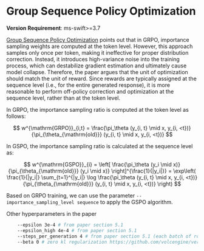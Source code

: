 # Group Sequence Policy Optimization

**Version Requirement**: ms-swift>=3.7

[Group Sequence Policy Optimization](https://www.arxiv.org/abs/2507.18071) points out that in GRPO, importance sampling weights are computed at the token level. However, this approach samples only once per token, making it ineffective for proper distribution correction. Instead, it introduces high-variance noise into the training process, which can destabilize gradient estimation and ultimately cause model collapse. Therefore, the paper argues that the unit of optimization should match the unit of reward. Since rewards are typically assigned at the sequence level (i.e., for the entire generated response), it is more reasonable to perform off-policy correction and optimization at the sequence level, rather than at the token level.

In GRPO, the importance sampling ratio is computed at the token level as follows:

$$
w^{\mathrm{GRPO}}_{i,t} = \frac{\pi_\theta (y_{i, t} \mid x, y_{i, <t})}{\pi_{\theta_{\mathrm{old}}} (y_{i, t} \mid x, y_{i, <t})}
$$

In GSPO, the importance sampling ratio is calculated at the sequence level as:

$$
w^{\mathrm{GSPO}}_{i} = \left[ \frac{\pi_\theta (y_i \mid x)}{\pi_{\theta_{\mathrm{old}}} (y_i \mid x)} \right]^{\frac{1}{|y_i|}}
= \exp\left( \frac{1}{|y_i|} \sum_{t=1}^{|y_i|} \log \frac{\pi_\theta (y_{i, t} \mid x, y_{i, <t})}{\pi_{\theta_{\mathrm{old}}} (y_{i, t} \mid x, y_{i, <t})} \right)
$$

Based on GRPO training, we can use the parameter `--importance_sampling_level sequence` to apply the GSPO algorithm.

Other hyperparameters in the paper
```bash
    --epsilon 3e-4 # from paper section 5.1
    --epsilon_high 4e-4 # from paper section 5.1
    --steps_per_generation 4 # from paper section 5.1 (each batch of rollout data is partitioned into four minibatches for gradient updates)
    --beta 0 # zero kl regularization https://github.com/volcengine/verl/pull/2775#issuecomment-3131807306
```
